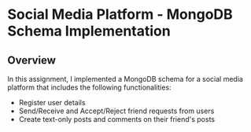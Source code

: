 # Social Media Platform - MongoDB Schema Implementation

## Overview

In this assignment, I implemented a MongoDB schema for a social media platform that includes the following functionalities:
- Register user details
- Send/Receive and Accept/Reject friend requests from users
- Create text-only posts and comments on their friend's posts
